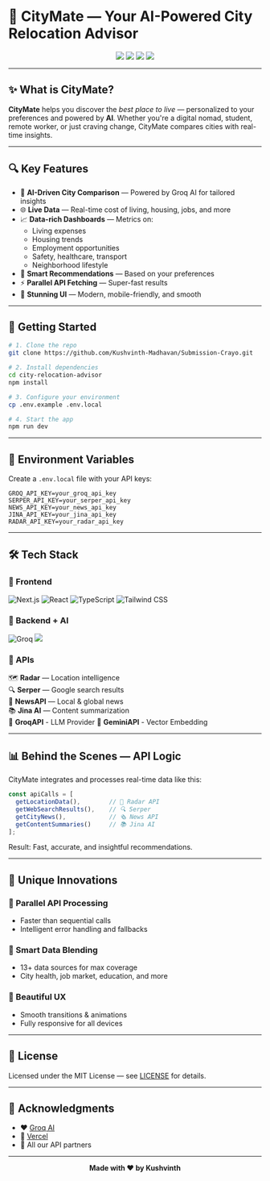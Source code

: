 # 🌆 CityMate — Your AI-Powered City Relocation Advisor

<p align="center">
  <a href="https://nextjs.org/"><img src="https://img.shields.io/badge/Next.js-14.0-black?style=for-the-badge&logo=next.js" /></a>
  <a href="https://www.typescriptlang.org/"><img src="https://img.shields.io/badge/TypeScript-5.0-blue?style=for-the-badge&logo=typescript" /></a>
  <a href="https://tailwindcss.com/"><img src="https://img.shields.io/badge/Tailwind-3.0-38B2AC?style=for-the-badge&logo=tailwind-css" /></a>
  <a href="https://groq.com/"><img src="https://img.shields.io/badge/Groq-AI-orange?style=for-the-badge" /></a>
</p>

---

## ✨ What is CityMate?

**CityMate** helps you discover the *best place to live* — personalized to your preferences and powered by **AI**. Whether you're a digital nomad, student, remote worker, or just craving change, CityMate compares cities with real-time insights.

---

## 🔍 Key Features

- 🧠 **AI-Driven City Comparison** — Powered by Groq AI for tailored insights  
- 🌐 **Live Data** — Real-time cost of living, housing, jobs, and more  
- 📈 **Data-rich Dashboards** — Metrics on:
  - Living expenses
  - Housing trends
  - Employment opportunities
  - Safety, healthcare, transport
  - Neighborhood lifestyle
- 🎯 **Smart Recommendations** — Based on your preferences  
- ⚡ **Parallel API Fetching** — Super-fast results  
- 💅 **Stunning UI** — Modern, mobile-friendly, and smooth  

---

## 🚀 Getting Started

```bash
# 1. Clone the repo
git clone https://github.com/Kushvinth-Madhavan/Submission-Crayo.git

# 2. Install dependencies
cd city-relocation-advisor
npm install

# 3. Configure your environment
cp .env.example .env.local

# 4. Start the app
npm run dev
```

---

## 🔐 Environment Variables

Create a `.env.local` file with your API keys:

```env
GROQ_API_KEY=your_groq_api_key
SERPER_API_KEY=your_serper_api_key
NEWS_API_KEY=your_news_api_key
JINA_API_KEY=your_jina_api_key
RADAR_API_KEY=your_radar_api_key
```

---

## 🛠 Tech Stack

### 🎨 Frontend
![Next.js](https://img.shields.io/badge/Next.js-black?style=for-the-badge&logo=next.js)
![React](https://img.shields.io/badge/React-61DAFB?style=for-the-badge&logo=react&logoColor=black)
![TypeScript](https://img.shields.io/badge/TypeScript-3178C6?style=for-the-badge&logo=typescript&logoColor=white)
![Tailwind CSS](https://img.shields.io/badge/Tailwind-38B2AC?style=for-the-badge&logo=tailwind-css&logoColor=white)

### 🧠 Backend + AI
![Groq](https://img.shields.io/badge/Groq-FF6B6B?style=for-the-badge)
<a href="https://nextjs.org/"><img src="https://img.shields.io/badge/Next.js-14.0-black?style=for-the-badge&logo=next.js" /></a>

### 📡 APIs
🗺️ **Radar** — Location intelligence  
🔍 **Serper** — Google search results  
📰 **NewsAPI** — Local & global news  
📚 **Jina AI** — Content summarization  
🧠 **GroqAPI** - LLM Provider
🔖 **GeminiAPI** - Vector Embedding


---

## 📊 Behind the Scenes — API Logic

CityMate integrates and processes real-time data like this:

```ts
const apiCalls = [
  getLocationData(),        // 📍 Radar API
  getWebSearchResults(),    // 🔍 Serper
  getCityNews(),            // 🗞️ News API
  getContentSummaries()     // 📚 Jina AI
];
```

Result: Fast, accurate, and insightful recommendations.

---

## 🧬 Unique Innovations

### 🚀 Parallel API Processing
- Faster than sequential calls  
- Intelligent error handling and fallbacks  

### 🧠 Smart Data Blending
- 13+ data sources for max coverage  
- City health, job market, education, and more  

### 🎨 Beautiful UX
- Smooth transitions & animations  
- Fully responsive for all devices  

---

## 📝 License

Licensed under the MIT License — see [LICENSE](LICENSE) for details.

---

## 🙌 Acknowledgments

- ❤️ [Groq AI](https://groq.com/)  
- 🚀 [Vercel](https://vercel.com/)  
- 🧠 All our API partners  

---

<p align="center">
  <strong>Made with ❤️ by Kushvinth</strong>
</p>
